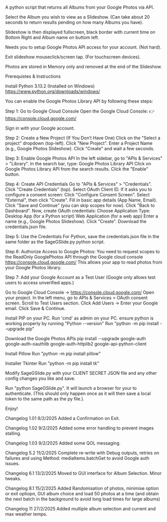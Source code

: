 A python script that returns all Albums from your Google Photos via API. 

Select the Album you wish to view as a Slideshow. (Can take about 20 seconds to return results pending on how many Albums you have).

Slideshow is then displayed fullscreen, black border with current time on Bottom Right and Album name on buttom left.

Needs you to setup Google Photos API access for your account. (Not hard).

Exit slideshow mouseclick/screen tap. (For touchscreen devices).

Photos are stored in Memory only and removed at the end of the Slideshow.


Prerequistes & Instructions

Install Python 3.13.2 (Installed on Windows)
https://www.python.org/downloads/windows/


You can enable the Google Photos Library API by following these steps:

Step 1: Go to Google Cloud Console
Open the Google Cloud Console:
👉 https://console.cloud.google.com/

Sign in with your Google account.

Step 2: Create a New Project (If You Don’t Have One)
Click on the "Select a project" dropdown (top-left).
Click "New Project".
Enter a Project Name (e.g., Google Photos Slideshow).
Click "Create" and wait a few seconds.


Step 3: Enable Google Photos API
In the left sidebar, go to "APIs & Services" > "Library".
In the search bar, type:
Google Photos Library API
Click on Google Photos Library API from the search results.
Click the "Enable" button.


Step 4: Create API Credentials
Go to "APIs & Services" > "Credentials".
Click "Create Credentials" (top).
Select OAuth Client ID.
If it asks you to configure a consent screen:
Click "Configure Consent Screen".
Select "External", then click "Create".
Fill in basic app details (App Name, Email).
Click "Save and Continue" (you can skip scopes for now).
Click "Back to Dashboard".
Now, create OAuth credentials:
Choose Application Type:
Desktop App (for a Python script)
Web Application (for a web app)
Enter a name (e.g., Google Photos Slideshow).
Click "Create".
Download the credentials.json file.


Step 5: Use the Credentials
For Python, save the credentials.json file in the same folder as the SageGSlide.py python script.


Step 6: Authorize Access to Google Photos:
You need to request scopes to the ReadOnly GooglePhotos API through the Google cloud console https://console.cloud.google.com/
This allows your app to read photos from your Google Photos library.

Step 7: Add your Google Account as a Test User
(Google only allows test users to access unverified apps.)

Go to Google Cloud Console → https://console.cloud.google.com/
Open your project.
In the left menu, go to APIs & Services > OAuth consent screen.
Scroll to Test Users section.
Click Add Users → Enter your Google email.
Click Save & Continue.

Install PIP on your PC.
Run 'cmd' as admin on your PC.
ensure python is working properly by running 
"Python --version"
Run "python -m pip install --upgrade pip"

Download the Google Photos APIs
pip install --upgrade google-auth google-auth-oauthlib google-auth-httplib2 google-api-python-client

Install Pillow
Run "python -m pip install pillow"

Installer Tkinter
Run "python -m pip install tk"

Modify SageGSlide.py with your CLIENT SECRET JSON file and any other config changes you like and save.

Run "python SageGSlide.py".  It will launch a browser for your to authenticate. (This should only happen once as it will then save a local token to the same path as the py file.).

Enjoy!


Changelog 1.01 8/2/2025
Added a Confirmation on Exit.

Changelog 1.02 9/2/2025
Added some error handling to prevent images stalling.

Changelog 1.03 9/2/2025
Added some QOL messaging.

Changelog 5.2 11/2/2025
Complete re-write with Debug outputs, retries on failures and using Method: mediaItems.batchGet to avoid Google auth issues.

Changelog 6.1 13/2/2025
Moved to GUI interface for Album Selection. Minor tweaks.

Changelog 8.1 15/2/2025
Added Randomisation of photos, minimise option or exit optiopn, GUI album choice and load 50 photos at a time (and obtain the next batch in the background to avoid long load times for large albums)

Changelog 11 27/2/2025
Added multiple album selection and current and max weather temps.




